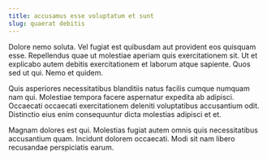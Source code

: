 ```yaml
---
title: accusamus esse voluptatum et sunt
slug: quaerat debitis
---
```


Dolore nemo soluta. Vel fugiat est quibusdam aut provident eos quisquam esse. Repellendus quae ut molestiae aperiam quis exercitationem sit. Ut et explicabo autem debitis exercitationem et laborum atque sapiente. Quos sed ut qui. Nemo et quidem.

Quis asperiores necessitatibus blanditiis natus facilis cumque numquam nam qui. Molestiae tempora facere aspernatur expedita ab adipisci. Occaecati occaecati exercitationem deleniti voluptatibus accusantium odit. Distinctio eius enim consequuntur dicta molestias adipisci et et.

Magnam dolores est qui. Molestias fugiat autem omnis quis necessitatibus accusantium quam. Incidunt dolorem occaecati. Modi sit nam libero recusandae perspiciatis earum.
